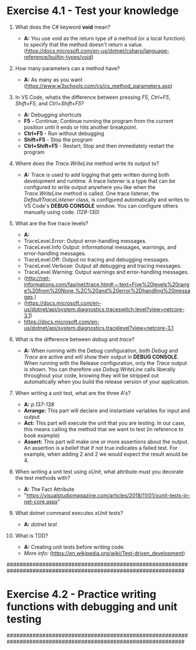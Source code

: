 # Exercise 4.1 - Test your knowledge

1. What does the C# keyword **void** mean?
    * **A:** You use void as the return type of a method (or a local function) to specify that the method doesn't return a value. (https://docs.microsoft.com/en-us/dotnet/csharp/language-reference/builtin-types/void)

2. How many parameters can a method have?
    * **A:** As many as you want (https://www.w3schools.com/cs/cs_method_parameters.asp)

3. In VS Code, whatis the difference between pressing *F5*, *Ctrl+F5*, *Shift+F5*, and *Ctrl+Shift+F5*?
    * **A:** Debugging shortcuts
    * **F5** - Continue; Continue running the program from the current position until it ends or hits another breakpoint.
    * **Ctrl+F5** - Run without debugging
    * **Shift+F5** - Stop the program
    * **Ctrl+Shift+F5** - Restart; Stop and then immediately restart the program

4. Where does the *Trace.WriteLine* method write its output to?
    * **A:** Trace is used to add logging that gets written during both development and runtime. A trace listener is a type that can be configured to write output anywhere you like when the *Trace.WriteLine* method is called. One trace listener, the *DefaultTraceListener* class, is configured automatically and writes to VS Code's **DEBUG CONSOLE** window. You can configure others manually using code. *(129-130)*

5. What are the five trace levels?
    * **A:** 
    * TraceLevel.Error: Output error-handling messages.
    * TraceLevel.Info Output: informational messages, warnings, and error-handling messages.
    * TraceLevel.Off: Output no tracing and debugging messages.
    * TraceLevel.Verbose: Output all debugging and tracing messages.
    * TraceLevel.Warning: Output warnings and error-handling messages.    
    * (http://net-informations.com/faq/net/trace.htm#:~:text=Five%20levels%20range%20from%20None,%2C%20and%20error%2Dhandling%20messages.)
    * (https://docs.microsoft.com/en-us/dotnet/api/system.diagnostics.traceswitch.level?view=netcore-3.1)
    * https://docs.microsoft.com/en-us/dotnet/api/system.diagnostics.tracelevel?view=netcore-3.1

6. What is the difference between *debug* and *trace*?
    * **A:** When running with the Debug configuration, both *Debug* and *Trace* are active and will show their output in **DEBUG CONSOLE**. When running with the Release configuration, only the *Trace* output is shown. You can therefore use *Debug.WriteLine* calls liberally throughout your code, knowing they will be stripped out automatically when you build the release version of your application.

7. When writing a unit test, what are the three A's?
    * **A:** *p.137-138*
    * **Arrange:** This part will declare and instantiate variables for input and output
    * **Act:** This part will execute the unit that you are testing. In our case, this means calling the method that we want to test (in reference to book example)
    * **Assert:** This part will make one or more assertions about the output. An assertion is a belief that if not true indicates a failed test. For example, when adding 2 and 2 we would expect the result would be 4.

8. When writing a unit test using *xUnit*, what attribute must you decorate the test methods with?
    * **A:** The Fact Attribute 
    * "https://visualstudiomagazine.com/articles/2018/11/01/xunit-tests-in-net-core.aspx"

9. What dotnet command executes *xUnit* tests?
    * **A:** *dotnet test*

10. What is TDD?
    * **A:** Creating unit tests before writing code. 
    * *More info:* (https://en.wikipedia.org/wiki/Test-driven_development)

###############################################################################################################

# Exercise 4.2 - Practice writing functions with debugging and unit testing

###############################################################################################################